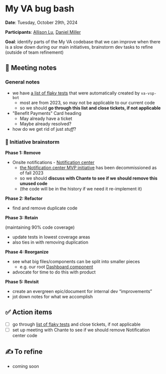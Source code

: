 # My VA bug bash 

**Date**: Tuesday, October 29th, 2024

**Participants**: [Allison Lu](https://github.com/allisonlu), [Daniel Miller](https://github.com/DanielMiller-agile6)

**Goal**: identify parts of the My VA codebase that we can improve when there is a slow down during our main initiatives, brainstorm dev tasks to refine (outside of team refinement)

## 📝 Meeting notes

### General notes
- we have [a list of flaky tests](https://github.com/department-of-veterans-affairs/va.gov-team/issues?q=is%3Aopen%20label%3Ae2e-flaky-test%20label%3Aauthenticated-experience%20) that were automatically created by `va-vsp-bot`
  - most are from 2023, so may not be applicable to our current code
  - so we should **go through this list and close tickets, if not applicable**
- "Benefit Payments" Card heading
    * May already have a ticket
    * Maybe already resolved?
- how do we get rid of just _stuff_?

### 🧠 Initiative brainstorm

**Phase 1: Remove** 

- Onsite notifications - [Notification center](https://github.com/department-of-veterans-affairs/vets-website/tree/main/src/applications/personalization/notification-center)
  - [the Notification center MVP initiative](https://github.com/department-of-veterans-affairs/va.gov-team/tree/master/products/identity-personalization/onsite-notifications/notification-center-mvp) has been decommissioned as of fall 2023
  - so we should **discuss with Chante to see if we should remove this unused code**
  - (the code will be in the history if we need it re-implement it)

**Phase 2: Refactor** 

- find and remove duplicate code

**Phase 3: Retain** 

(maintaining 90% code coverage)

- update tests in lowest coverage areas
- also ties in with removing duplication

**Phase 4: Reorganize** 

- see what big files/components can be split into smaller pieces
  - e.g. our root [Dashboard component](https://github.com/department-of-veterans-affairs/vets-website/blob/main/src/applications/personalization/dashboard/components/Dashboard.jsx)  
- advocate for time to do this with product 

**Phase 5: Revisit**

- create an evergreen epic/document for internal dev “improvements”
- jot down notes for what we accomplish 

## ✅ Action items
- [ ] go through [list of flaky tests](https://github.com/department-of-veterans-affairs/va.gov-team/issues?q=is%3Aopen%20label%3Ae2e-flaky-test%20label%3Aauthenticated-experience%20) and close tickets, if not applicable
- [ ] set up meeting with Chante to see if we should remove Notification center code 

## :writing_hand: To refine 
- coming soon
